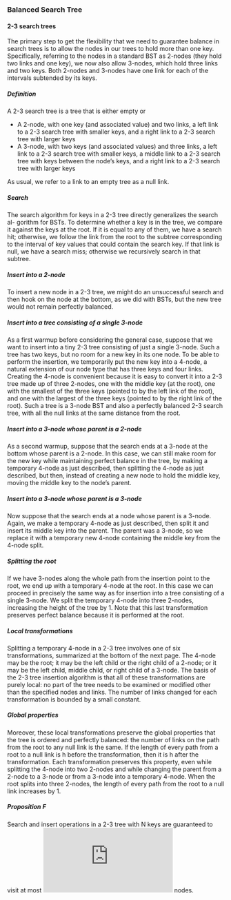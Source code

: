 ### Balanced Search Tree

#### 2-3 search trees

The primary step to get the flexibility that we need to guarantee balance in search trees is to allow the nodes in our trees to hold more than one key. Specifically, referring to the nodes in a standard BST as 2-nodes (they hold two links and one key), we now also allow 3-nodes, which hold three links and two keys. Both 2-nodes and 3-nodes have one link for each of the intervals subtended by its keys.

##### Definition

A 2-3 search tree is a tree that is either empty or

* A 2-node, with one key (and associated value) and two links, a left link to a 2-3 search tree with smaller keys, and a right link to a 2-3 search tree with larger keys
* A 3-node, with two keys (and associated values) and three links, a left link to a 2-3 search tree with smaller keys, a middle link to a 2-3 search tree with keys between the node’s keys, and a right link to a 2-3 search tree with larger keys

As usual, we refer to a link to an empty tree as a null link.

##### Search

The search algorithm for keys in a 2-3 tree directly generalizes the search al- gorithm for BSTs. To determine whether a key is in the tree, we compare it against the keys at the root. If it is equal to any of them, we have a search hit; otherwise, we follow the link from the root to the subtree corresponding to the interval of key values that could contain the search key. If that link is null, we have a search miss; otherwise we recursively search in that subtree.

##### Insert into a 2-node

To insert a new node in a 2-3 tree, we might do an unsuccessful search and then hook on the node at the bottom, as we did with BSTs, but the new tree would not remain perfectly balanced.

##### Insert into a tree consisting of a single 3-node

As a first warmup before considering the general case, suppose that we want to insert into a tiny 2-3 tree consisting of just a single 3-node. Such a tree has two keys, but no room for a new key in its one node. To be able to perform the insertion, we temporarily put the new key into a 4-node, a natural extension of our node type that has three keys and four links. Creating the 4-node is convenient because it is easy to convert it into a 2-3 tree made up of three 2-nodes, one with the middle key (at the root), one with the smallest of the three keys (pointed to by the left link of the root), and one with the largest of the three keys (pointed to by the right link of the root). Such a tree is a 3-node BST and also a perfectly balanced 2-3 search tree, with all the null links at the same distance from the root.

##### Insert into a 3-node whose parent is a 2-node

As a second warmup, suppose that the search ends at a 3-node at the bottom whose parent is a 2-node. In this case, we can still make room for the new key while maintaining perfect balance in the tree, by making a temporary 4-node as just described, then splitting the 4-node as just described, but then, instead of creating a new node to hold the middle key, moving the middle key to the node’s parent.

##### Insert into a 3-node whose parent is a 3-node

Now suppose that the search ends at a node whose parent is a 3-node. Again, we make a temporary 4-node as just described, then split it and insert its middle key into the parent. The parent was a 3-node, so we replace it with a temporary new 4-node containing the middle key from the 4-node split.

##### Splitting the root

If we have 3-nodes along the whole path from the insertion point to the root, we end up with a temporary 4-node at the root. In this case we can proceed in precisely the same way as for insertion into a tree consisting of a single 3-node. We split the temporary 4-node into three 2-nodes, increasing the height of the tree by 1. Note that this last transformation preserves perfect balance because it is performed at the root.

##### Local transformations

Splitting a temporary 4-node in a 2-3 tree involves one of six transformations, summarized at the bottom of the next page. The 4-node may be the root; it may be the left child or the right child of a 2-node; or it may be the left child, middle child, or right child of a 3-node. The basis of the 2-3 tree insertion algorithm is that all of these transformations are purely local: no part of the tree needs to be examined or modified other than the specified nodes and links. The number of links changed for each transformation is bounded by a small constant.

##### Global properties

Moreover, these local transformations preserve the global properties that the tree is ordered and perfectly balanced: the number of links on the path from the root to any null link is the same. If the length of every path from a root to a null link is h before the transformation, then it is h after the transformation. Each transformation preserves this property, even while splitting the 4-node into two 2-nodes and while changing the parent from a 2-node to a 3-node or from a 3-node into a temporary 4-node. When the root splits into three 2-nodes, the length of every path from the root to a null link increases by 1.

##### Proposition F

Search and insert operations in a 2-3 tree with N keys are guaranteed to visit at most ![](http://latex.codecogs.com/gif.latex?lgN) nodes.


